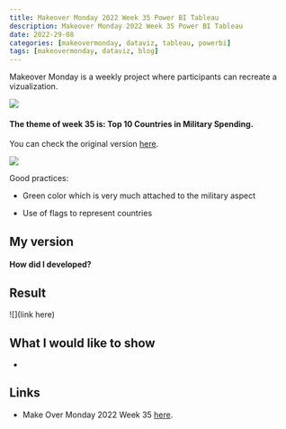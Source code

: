 ```yaml
---
title: Makeover Monday 2022 Week 35 Power BI Tableau
description: Makeover Monday 2022 Week 35 Power BI Tableau
date: 2022-29-08
categories: [makeovermonday, dataviz, tableau, powerbi]
tags: [makeovermonday, dataviz, blog]
---
```

Makeover Monday is a weekly project where participants can recreate a vizualization.

![](https://i.imgur.com/lXcZWdU.png)

#### The theme of week 35 is: Top 10 Countries in Military Spending.

You can check the original version [here](https://data.world/makeovermonday/2022w35).

![](https://www.visualcapitalist.com/wp-content/uploads/2022/08/top-10-countries-military-spending.jpg)



Good practices:



- Green color which is very much attached to the military aspect

- Use of flags to represent countries







## My version



#### How did I developed?



## Result





![](link here)







## What I would like to show



-







## Links





- Make Over Monday 2022 Week 35 [here](https://data.world/makeovermonday/2022w35).


